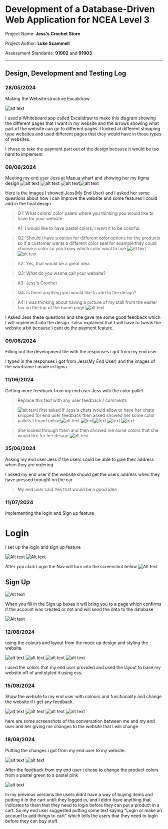 # Development of a Database-Driven Web Application for NCEA Level 3

Project Name: **Jess's Crochet Store**

Project Author: **Luke Scammell**

Assessment Standards: **91902** and **91903**


-------------------------------------------------

## Design, Development and Testing Log

### 28/05/2024

Making the Website structure Excalidraw

![alt text](<images/Screenshot 2024-05-31 131541.png>)

I used a Whiteboard app called Excalidraw to make this diagram showing the different pages that I want in my website and the arrows showing what part of the website can go to different pages. I looked at different shopping type websites and used different pages that they would have in those types of websites.


I chose to take the payment part out of the design because it would be too hard to implement

### 08/06/2024

Meeting my end user Jess at Mapua wharf and showing her my figma design
![alt text](images/Picture3.png) ![alt text](images/Picture4.png) ![alt text](images/Picture5.png)![alt text](images/Picture6.png)

Here is the images I showed Jess(My End User) and I asked her some questions about how I can improve the website and some features I could add in the final design

> Q1: What colors/ color palets where you thinking you would like to have for your website

> A1: I would like to have pastel colors, I want it to be colorful.

> Q2: Should I have a option for different color options for the products so if a customer wants a different color seal for example they could choose a color so you know which color wool to use
![alt text](<images/Screenshot 2024-06-11 205552.png>) 
![alt text](<images/Screenshot 2024-06-11 205602.png>) 
    
> A2: Yes, that would be a great idea.

> Q3: What do you wanna call your website?
    
> A3: Jess's Crochet
    
> Q4: Is there anything you would like to add to the design?
    
> A4: I was thinking about having a picture of my stall from the easter fair on the top of the home page.![alt text](images/IMG-20240608-WA0000.jpg)

 I Asked Jess these questions and she gave me some good feedback which I will implement into the design. I also explained that I will have to tweak the website a bit because I cant do the payment feature. 

### 09/06/2024

Filling out the development file with the responses i got from my end user 

I typed in the responses i got from Jess(My End User) and the images of the wireframe I made in figma.

### 11/06/2024

Getting more feedback from my end user Jess with the color pallet

> Replace this text with any user feedback / comments

>![alt text](<images/Screenshot 2024-06-11 205211.png>)I first asked if Jess's chats would allow to have her chats snipped for end user feedback then asked showed her some color pallets I found online![alt text](<images/Screenshot 2024-06-11 204614.png>)
![text](<images/Color Hunt Palette fff3c7fec7b4fc819ef7418f.png>)![text](<images/Color Hunt Palette feffd2ffeea9ffbf78ff7d29.png>) 
![text](<images/Color Hunt Palette d8efd395d2b355ad9bf1f8e8.png>) 
![text](<images/Color Hunt Palette 03aed268d2e8fdde55feefad.png>)

>She looked through them and then showed me some colors that she would like for her design 
![alt text](<images/Screenshot 2024-06-11 204458.png>)

### 25/06/2024

Asking my end user Jess if the users could be able to give their address when they are ordering

I asked my end user if the website should get the users address when they have pressed brought on the car

>My end user said Yes that would be a good idea



### 11/07/2024

Implementing the login and Sign up feature
# Login
I set up the login and sign up feature

![Alt text](<images/Screenshot 2024-07-25 100913.png>)
![Alt text](<images/Screenshot 2024-07-25 101019.png>)

After you click Login the Nav will turn into the screenshot below
![Alt text](<images/Screenshot 2024-07-25 101035.png>)

## Sign Up
![Alt text](<images/Screenshot 2024-07-25 101436.png>)

When you fill in the Sign up boxes it will bring you to a page which confirms if the account was created or not and will send the data to the database

![Alt text](<images/Screenshot 2024-07-25 101723.png>)

### 12/08/2024
using the colours and layout from the mock up design and styling the website.

![alt text](<images/Screenshot 2024-08-14 214801.png>) ![alt text](<images/Screenshot 2024-08-14 214810.png>) ![alt text](<images/Screenshot 2024-08-14 214713.png>) ![alt text](<images/Screenshot 2024-08-14 214741.png>)

i used the colors that my end user provided and used the layout to base my website off of and styled it using css.

### 15/08/2024

Show the website to my end user with colours and functionality and change the website if i get any feedback.

![alt text](images/1000020669.jpg)
![alt text](images/1000020668.jpg)
![alt text](images/1000020667.jpg)
![alt text](images/1000020666.jpg)

here are some screenshots of the conversation between me and my end user and her giving me changes to the website that I will change

### 18/08/2024
Putting the changes i got from my end user to my website.

![alt text](<images/Screenshot 2024-08-22 144311.png>)
![alt text](<images/Screenshot 2024-08-22 173428.png>)

After the feedback from my end user i chose to change the product colors from a pastel green to a pastel pink

![alt text](<images/Screenshot 2024-08-22 181213.png>)

In my previous versions the users didnt have a way of buying items and putting it in the cart untill they logged in, and I didnt have anything that indicates to them that they need to login before they can put a product in a cart. So my end user suggested putting some text saying "Login or make an account to add things to cart" which tells the users that they need to login before they can buy stuff.